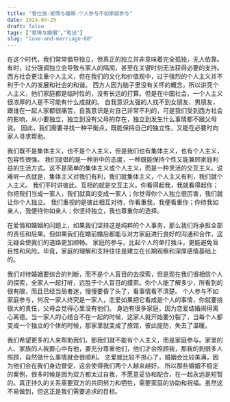 ```yaml
---
title: "曾仕强-爱情与婚姻-个人参与不如家庭参与"
date: 2024-04-25
draft: false
tags: ["爱情与婚姻","笔记"]
slug: "love-and-marriage-08"
---
```


在这个时代，我们常常倡导独立，但真正的独立并非意味着完全孤独，无人依靠。有时，过分强调独立会导致与家人的隔阂，甚至在关键时刻无法获得必要的支持。
西方社会更注重个人主义，但在我们的文化和价值观中，过于强烈的个人主义并不利于个人的发展和社会的和谐。
西方人因为脑子里没有关怀的概念，所以讲究个人主义，他们家庭都是临时性的，没有长远的打算。但是在中国社会，一个人主义很浓厚的人是不可能有什么成就的。
自我意识太强的人找不到女朋友、男朋友，跟谁在一起人家都很痛苦，自我意识是对自己非常不利的，可是我们受到西方社会的影响，从小要独立，独立到没有父母的存在，独立到发生什么事情都不跟父母说。
因此，我们需要寻找一种平衡点，既能保持自己的独立性，又能在必要时向家人寻求帮助。

我们既不是集体主义，也不是个人主义，但是我们也有集体主义，也有个人主义，包容性很强。
我们提倡的是一种折中的态度，一种既能保持个性又能兼顾家庭利益的生活方式。这不是简单的集体主义或个人主义，而是一种灵活的交互主义。说难听一点就是，集体主义对我们有利，我们就集体主义，个人主义有利，我们就个人主义。
我们平时讲彼此、互相的就是交互主义。你看得起我，我就看得起你；你把我们当成一家人，我们就真的变成一家人；你觉得你个人独立很厉害，我们就让你个人独立。
我们重视的是彼此相互对待，你看重我，我便看重你；你待我如亲人，我便待你如亲人；你坚持独立，我也尊重你的选择。

在爱情和婚姻的问题上，如果我们坚持这是纯粹的个人事务，那么我们将承担全部的责任和后果。但如果我们在婚前婚后都能与对方家庭进行良好的沟通和合作，这无疑会使我们的道路更加顺畅。
家庭的参与，比起个人的单打独斗，更能避免盲目性和风险。毕竟，家庭的理解和支持往往是建立在长期观察和深厚感情基础上的。

我们对待婚姻要综合的判断，而不是个人盲目的去探索，但是现在我们很相信个人的探索，全家人一起打听，远胜于个人盲目的摸索。你个人能了解多少，所看到的很有限，而且已经当局者迷，慢慢要昏了头了，看事情看不清楚。
个人参与不如家庭参与，何况一家人终究是一家人，恋爱如果把它看成是个人的事情，你就要挑很大的责任，父母会觉得心里没有他们。
身边有很多家庭，因为恋爱结婚闹得离心离德。当一家人的心结合不在一起的时候，这家人就开始要分裂了，当每个人都变成一个独立的个体的时候，那家里就变成了旅馆，彼此提防，失去了温暖。

我们希望更多的人来帮助我们，那我们就不能有个人主义，而是家庭参与。家里的人、家族的人我要心中有他，要充分尊重他们，他们才会照顾我，那我的到很多人照顾，自然做什么事情就会很顺利。
恋爱就比较不担心了，婚姻会比较美满，因为他们会在我们身边督促，这会使得我们两个人越来越好。
所以那些婚姻不稳定的案例，很多时候是因为双方都太过自我，不愿意妥协和配合，在一起永远是短暂的。真正持久的关系需要双方的共同努力和牺牲，需要家庭的协助和祝福。虽然这不易做到，但这正是我们需要追求的目标。
